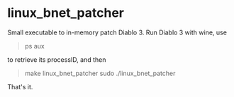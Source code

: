 linux\_bnet\_patcher
====================


Small executable to in-memory patch Diablo 3.
Run Diablo 3 with wine, use 

> ps aux

to retrieve its processID, and then 

> make linux_bnet_patcher
> sudo ./linux_bnet_patcher <PID>

That's it.
